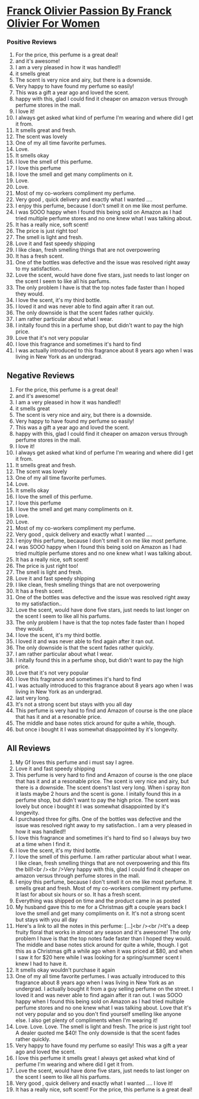 # [Franck Olivier Passion By Franck Olivier For Women](https://products.checkmycream.com/products/Franck-Olivier-Passion-By-Franck-Olivier-For-Women.html)

### Positive Reviews

<ol>
      <li>For the price, this perfume is a great deal!</li>
      <li>and it&#x27;s awesome!</li>
      <li>I am a very pleased in how it was handled!!</li>
      <li>it smells great</li>
      <li>The scent is very nice and airy, but there is a downside.  </li>
      <li>Very happy to have found my perfume so easily!</li>
      <li>This was a gift a year ago and loved the scent.</li>
      <li>happy with this, glad I could find it cheaper on amazon versus through perfume stores in the mall.</li>
      <li>I love it!</li>
      <li>I always get asked what kind of perfume I&#x27;m wearing and where did I get it from.</li>
      <li>It smells great and fresh.  </li>
      <li>The scent was lovely</li>
      <li>One of my all time favorite perfumes.</li>
      <li>Love.</li>
      <li>It smells okay</li>
      <li>I love the smell of this perfume.</li>
      <li>I love this perfume</li>
      <li>I love the smell and get many compliments on it.</li>
      <li>Love.</li>
      <li>Love.</li>
      <li>Most of my co-workers compliment my perfume.  </li>
      <li>Very good , quick delivery and exactly what I wanted ....</li>
      <li>I enjoy this perfume, because I don&#x27;t smell it on me like most perfume.  </li>
      <li>I was SOOO happy when I found this being sold on Amazon as I had tried multiple perfume stores and no one knew what I was talking about.</li>
      <li>It has a really nice, soft scent!</li>
      <li>The price is just right too!</li>
      <li>The smell is light and fresh.</li>
      <li>Love it and fast speedy shipping</li>
      <li>I like clean, fresh smelling things that are not overpowering</li>
      <li>It has a fresh scent.</li>
      <li>One of the bottles was defective and the issue was resolved right away to my satisfaction..</li>
      <li>Love the scent, would have done five stars, just needs to last longer on the scent I seem to like all his parfums.</li>
      <li>The only problem I have is that the top notes fade faster than I hoped they would.</li>
      <li>I love the scent, it&#x27;s my third bottle.</li>
      <li>I loved it and was never able to find again after it ran out.</li>
      <li>The only downside is that the scent fades rather quickly.</li>
      <li>I am rather particular about what I wear.</li>
      <li>I initally found this in a perfume shop, but didn&#x27;t want to pay the high price.  </li>
      <li>Love that it&#x27;s not very popular</li>
      <li>I love this fragrance and sometimes it&#x27;s hard to find</li>
      <li>I was actually introduced to this fragrance about 8 years ago when I was living in New York as an undergrad.</li>
</ol>


<h2>Negative Reviews</h2>
<ol>
<li> For the price, this perfume is a great deal!</li>
<li> and it&#x27;s awesome!</li>
<li> I am a very pleased in how it was handled!!</li>
<li> it smells great</li>
<li> The scent is very nice and airy, but there is a downside.  </li>
<li> Very happy to have found my perfume so easily!</li>
<li> This was a gift a year ago and loved the scent.</li>
<li> happy with this, glad I could find it cheaper on amazon versus through perfume stores in the mall.</li>
<li> I love it!</li>
<li> I always get asked what kind of perfume I&#x27;m wearing and where did I get it from.</li>
<li> It smells great and fresh.  </li>
<li> The scent was lovely</li>
<li> One of my all time favorite perfumes.</li>
<li> Love.</li>
<li> It smells okay</li>
<li> I love the smell of this perfume.</li>
<li> I love this perfume</li>
<li> I love the smell and get many compliments on it.</li>
<li> Love.</li>
<li> Love.</li>
<li> Most of my co-workers compliment my perfume.  </li>
<li> Very good , quick delivery and exactly what I wanted ....</li>
<li> I enjoy this perfume, because I don&#x27;t smell it on me like most perfume.  </li>
<li> I was SOOO happy when I found this being sold on Amazon as I had tried multiple perfume stores and no one knew what I was talking about.</li>
<li> It has a really nice, soft scent!</li>
<li> The price is just right too!</li>
<li> The smell is light and fresh.</li>
<li> Love it and fast speedy shipping</li>
<li> I like clean, fresh smelling things that are not overpowering</li>
<li> It has a fresh scent.</li>
<li> One of the bottles was defective and the issue was resolved right away to my satisfaction..</li>
<li> Love the scent, would have done five stars, just needs to last longer on the scent I seem to like all his parfums.</li>
<li> The only problem I have is that the top notes fade faster than I hoped they would.</li>
<li> I love the scent, it&#x27;s my third bottle.</li>
<li> I loved it and was never able to find again after it ran out.</li>
<li> The only downside is that the scent fades rather quickly.</li>
<li> I am rather particular about what I wear.</li>
<li> I initally found this in a perfume shop, but didn&#x27;t want to pay the high price.  </li>
<li> Love that it&#x27;s not very popular</li>
<li> I love this fragrance and sometimes it&#x27;s hard to find</li>
<li> I was actually introduced to this fragrance about 8 years ago when I was living in New York as an undergrad.</li>
<li> last very long.  </li>
<li> It&#x27;s not a strong scent but stays with you all day</li>
<li> This perfume is very hard to find and Amazon of course is the one place that has it and at a resonable price.  </li>
<li> The middle and base notes stick around for quite a while, though.</li>
<li> but once i bought it I was somewhat disappointed by it&#x27;s longevity.</li>
</ol>

<h2>All Reviews</h2>

<ol>
    <li> My Gf loves this perfume and i must say I agree.</li>
    <li> Love it and fast speedy shipping</li>
    <li> This perfume is very hard to find and Amazon of course is the one place that has it and at a resonable price.  The scent is very nice and airy, but there is a downside.  The scent doens&#x27;t last very long.  When i spray iton it lasts maybe 2 hours and the scent is gone.  I initally found this in a perfume shop, but didn&#x27;t want to pay the high price.  The scent was lovely but once i bought it I was somewhat disappointed by it&#x27;s longevity.</li>
    <li> I purchased three for gifts. One of the bottles was defective and the issue was resolved right away to my satisfaction.. I am a very pleased in how it was handled!!</li>
    <li> I love this fragrance and sometimes it&#x27;s hard to find so I always buy two at a time when I find it.</li>
    <li> I love the scent, it&#x27;s my third bottle.</li>
    <li> I love the smell of this perfume. I am rather particular about what I wear. I like clean, fresh smelling things that are not overpowering and this fits the bill!&lt;br /&gt;&lt;br /&gt;Very happy with this, glad I could find it cheaper on amazon versus through perfume stores in the mall.</li>
    <li> I enjoy this perfume, because I don&#x27;t smell it on me like most perfume.  It smells great and fresh.  Most of my co-workers compliment my perfume.  It last for about six hours or so.  It has a fresh scent.</li>
    <li> Everything was shipped on time and the product came in as posted</li>
    <li> My husband gave this to me for a Christmas gift a couple years back I love the smell and get many compliments on it. It&#x27;s not a strong scent but stays with you all day</li>
    <li> Here&#x27;s a link to all the notes in this perfume: [...]&lt;br /&gt;&lt;br /&gt;It&#x27;s a deep fruity floral that works in almost any season and it&#x27;s awesome! The only problem I have is that the top notes fade faster than I hoped they would. The middle and base notes stick around for quite a while, though. I got this as a Christmas gift a while ago when it was priced at $80, and when I saw it for $20 here while I was looking for a spring/summer scent I knew I had to have it.</li>
    <li> It smells okay wouldn&#x27;t purchase it again</li>
    <li> One of my all time favorite perfumes. I was actually introduced to this fragrance about 8 years ago when I was living in New York as an undergrad. I actually bought it from a guy selling perfume on the street. I loved it and was never able to find again after it ran out. I was SOOO happy when I found this being sold on Amazon as I had tried multiple perfume stores and no one knew what I was talking about. Love that it&#x27;s not very popular and so you don&#x27;t find yourself smelling like anyone else. I also get plenty of compliments when I&#x27;m wearing it!</li>
    <li> Love. Love. Love. The smell is light and fresh. The price is just right too! A dealer quoted me $40! The only downside is that the scent fades rather quickly.</li>
    <li> Very happy to have found my perfume so easily! This was a gift a year ago and loved the scent.</li>
    <li> I love this perfume it smells great I always get asked what kind of perfume I&#x27;m wearing and where did I get it from.</li>
    <li> Love the scent, would have done five stars, just needs to last longer on the scent I seem to like all his parfums.</li>
    <li> Very good , quick delivery and exactly what I wanted .... I love it!</li>
    <li> It has a really nice, soft scent! For the price, this perfume is a great deal!</li>
</ol>




